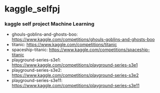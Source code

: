 # kaggle_selfpj

### kaggle self project Machine Learning
- ghouls-goblins-and-ghosts-boo: https://www.kaggle.com/competitions/ghouls-goblins-and-ghosts-boo
- titanic: https://www.kaggle.com/competitions/titanic
- spaceship-titanic: https://www.kaggle.com/competitions/spaceship-titanic
- playground-series-s3e1: https://www.kaggle.com/competitions/playground-series-s3e1
- playground-series-s3e2: https://www.kaggle.com/competitions/playground-series-s3e2
- playground-series-s3e11: https://www.kaggle.com/competitions/playground-series-s3e11
